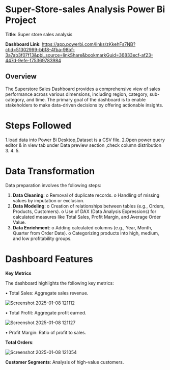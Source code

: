 # Super-Store-sales Analysis Power Bi Project

**Title**: Super store sales analysis

**Dashboard Link**: https://app.powerbi.com/links/zKkehFs7NB?ctid=51302999-bb18-4fba-98bf-3a7ab3f07f13&pbi_source=linkShare&bookmarkGuid=36833ecf-af23-447d-9efe-f75369783984

## Overview
The Superstore Sales Dashboard provides a comprehensive view of sales performance across various dimensions, including region, category, sub-category, and time. The primary goal of the dashboard is to enable stakeholders to make data-driven decisions by offering actionable insights.

# Steps Followed

1.load data into Power Bi Desktop,Dataset is a CSV file. 
2.Open power query editor & in view tab under Data preview section ,check column distribution
3.
4.
5.

# Data Transformation

Data preparation involves the following steps:
1.	**Data Cleaning**:
o	Removal of duplicate records.
o	Handling of missing values by imputation or exclusion.
2.	**Data Modeling**:
o	Creation of relationships between tables (e.g., Orders, Products, Customers).
o	Use of DAX (Data Analysis Expressions) for calculated measures like Total Sales, Profit Margin, and Average Order Value.
3.	**Data Enrichment**:
o	Adding calculated columns (e.g., Year, Month, Quarter from Order Date).
o	Categorizing products into high, medium, and low profitability groups.

# Dashboard Features

**Key Metrics**

The dashboard highlights the following key metrics:

•	Total Sales: Aggregate sales revenue.

 ![Screenshot 2025-01-08 121112](https://github.com/user-attachments/assets/50d6140b-ddca-4d60-8826-411a2311461e)
 
 •	Total Profit: Aggregate profit earned.
 
 ![Screenshot 2025-01-08 121127](https://github.com/user-attachments/assets/29ecccf4-ed87-45bc-b495-005b26068926)

•	Profit Margin: Ratio of profit to sales.

**Total Orders**:

 ![Screenshot 2025-01-08 121054](https://github.com/user-attachments/assets/95baa59b-5ea5-40db-8414-cf7869fb2843)

**Customer Segments**: Analysis of high-value customers.


